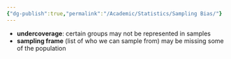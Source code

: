 ```yaml
---
{"dg-publish":true,"permalink":"/Academic/Statistics/Sampling Bias/"}
---
```


- **undercoverage**: certain groups may not be represented in samples 
- **sampling frame** (list of who we can sample from) may be missing some of the population